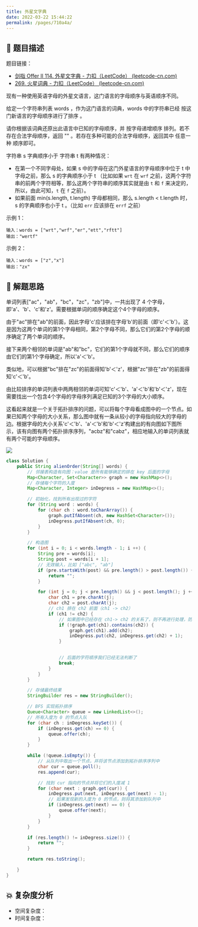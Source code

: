 ```yaml
---
title: 外星文字典
date: 2022-03-22 15:44:22
permalink: /pages/710a4a/
---
```

## 📃 题目描述

题目链接：

- [剑指 Offer II 114. 外星文字典 - 力扣（LeetCode） (leetcode-cn.com)](https://leetcode-cn.com/problems/Jf1JuT/)
- [269. 火星词典 - 力扣（LeetCode） (leetcode-cn.com)](https://leetcode-cn.com/problems/alien-dictionary/)

现有一种使用英语字母的外星文语言，这门语言的字母顺序与英语顺序不同。

给定一个字符串列表 words ，作为这门语言的词典，words 中的字符串已经 按这门新语言的字母顺序进行了排序 。

请你根据该词典还原出此语言中已知的字母顺序，并 按字母递增顺序 排列。若不存在合法字母顺序，返回 "" 。若存在多种可能的合法字母顺序，返回其中 任意一种 顺序即可。

字符串 s 字典顺序小于 字符串 t 有两种情况：

- 在第一个不同字母处，如果 s 中的字母在这门外星语言的字母顺序中位于 t 中字母之前，那么 s 的字典顺序小于 t （比如如果 `wrt` 在 `wrf` 之前，这两个字符串的前两个字符相等，那么这两个字符串的顺序其实就是由 `t` 和 `f` 来决定的，所以，由此可知，`t` 在 `f` 之前）。
- 如果前面 min(s.length, t.length) 字母都相同，那么 s.length < t.length 时，s 的字典顺序也小于 t 。（比如 `err` 应该排在 `errf` 之前）


示例 1：

```
输入：words = ["wrt","wrf","er","ett","rftt"]
输出："wertf"
```

示例 2：

```
输入：words = ["z","x"]
输出："zx"
```

## 🔔 解题思路

单词列表["ac"，"ab"，"bc"，"zc"，"zb"]中，一共出现了 4 个字母，即'a'、'b'、'c'和'z'。需要根据单词的顺序确定这个4个字母的顺序。

由于"ac"排在"ab"的前面，因此字母'c'应该排在字母'b'的前面（即'c'＜'b'）。这是因为这两个单词的第1个字母相同，第2个字母不同，那么它们的第2个字母的顺序确定了两个单词的顺序。

接下来两个相邻的单词是"ab"和"bc"，它们的第1个字母就不同，那么它们的顺序由它们的第1个字母确定，所以'a'＜'b'。

类似地，可以根据"bc"排在"zc"的前面得知'b'＜'z'，根据"zc"排在"zb"的前面得知'c'＜'b'。

由比较排序的单词列表中两两相邻的单词可知'c'＜'b'、'a'＜'b'和'b'＜'z'，现在需要找出一个包含4个字母的字母序列满足已知的3个字母的大小顺序。

这看起来就是一个关于拓扑排序的问题，可以将每个字母看成图中的一个节点。如果已知两个字母的大小关系，那么图中就有一条从较小的字母指向较大的字母的边。根据字母的大小关系'c'＜'b'、'a'＜'b'和'b'＜'z'构建出的有向图如下图所示，该有向图有两个拓扑排序序列，"acbz"和"cabz"，相应地输入的单词列表就有两个可能的字母顺序。

![](https://staticcdn1-5.umiwi.com/epms_ebook/82fd1aa56172c3531b91fa093042a84f.jpg?x-oss-process=image/resize,w_1707,m_lfit)


```java
class Solution {
    public String alienOrder(String[] words) {
        // 邻接表构造有向图：value 是所有能够确定的排在 key 后面的字母
        Map<Character, Set<Character>> graph = new HashMap<>();
        // 存储每个字符的入度
        Map<Character, Integer> inDegress = new HashMap<>(); 

        // 初始化，找到所有出现过的字符
        for (String word : words) {
            for (char ch : word.toCharArray()) {
                graph.putIfAbsent(ch, new HashSet<Character>());
                inDegress.putIfAbsent(ch, 0);
            }
        }

        // 构造图
        for (int i = 0; i < words.length - 1; i ++) {
            String pre = words[i];
            String post = words[i + 1];
            // 无效输入，比如 ["abc", "ab"]
            if (pre.startsWith(post) && pre.length() > post.length()) {
                return "";
            }

            for (int j = 0; j < pre.length() && j < post.length(); j ++) {
                char ch1 = pre.charAt(j);
                char ch2 = post.charAt(j);
                // ch1 排在 ch2 前面（ch1 -> ch2）
                if (ch1 != ch2) {
                    // 如果图中已经存在 ch1-> ch2 的关系了，则不再进行处理，防止入度统计错误
                    if (!graph.get(ch1).contains(ch2)) {
                        graph.get(ch1).add(ch2);
                        inDegress.put(ch2, inDegress.get(ch2) + 1);
                    }
                    

                    // 后面的字符顺序我们已经无法判断了
                    break;
                }
            }
        }

        // 存储最终结果
        StringBuilder res = new StringBuilder();

        // BFS 实现拓扑排序
        Queue<Character> queue = new LinkedList<>();
        // 所有入度为 0 的节点入队
        for (char ch : inDegress.keySet()) {
            if (inDegress.get(ch) == 0) {
                queue.offer(ch);
            }
        }

        while (!queue.isEmpty()) {
            // 从队列中取出一个节点，并将该节点添加到拓扑排序序列中
            char cur = queue.poll();
            res.append(cur);

            // 找到 cur 指向的节点并将它们的入度减 1
            for (char next : graph.get(cur)) {
                inDegress.put(next, inDegress.get(next) - 1);
                // 如果发现新的入度为 0 的节点，则将其添加到队列中
                if (inDegress.get(next) == 0) {
                    queue.offer(next);
                }
            }
        }

        if (res.length() != inDegress.size()) {
            return "";
        }

        return res.toString();

    }
}
```

## 💥 复杂度分析

- 空间复杂度：
- 时间复杂度：

